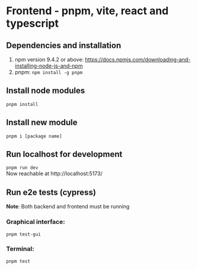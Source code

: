 # Frontend - pnpm, vite, react and typescript

## Dependencies and installation

1. npm version 9.4.2 or above: https://docs.npmjs.com/downloading-and-installing-node-js-and-npm
2. pnpm: `npm install -g pnpm`

## Install node modules

`pnpm install`

## Install new module

`pnpm i [package name]`

## Run localhost for development

`pnpm run dev` <br />
Now reachable at http://localhost:5173/

## Run e2e tests (cypress)

**Note**: Both backend and frontend must be running

### Graphical interface:

`pnpm test-gui`

### Terminal:

`pnpm test`
